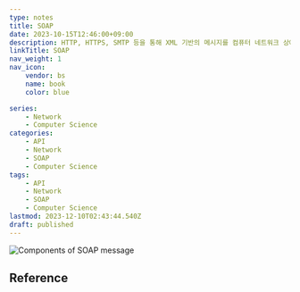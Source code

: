 ```yaml
---
type: notes
title: SOAP
date: 2023-10-15T12:46:00+09:00
description: HTTP, HTTPS, SMTP 등을 통해 XML 기반의 메시지를 컴퓨터 네트워크 상에서 교환하는 프로토콜
linkTitle: SOAP
nav_weight: 1
nav_icon:
    vendor: bs
    name: book
    color: blue

series:
    - Network
    - Computer Science
categories:
    - API
    - Network
    - SOAP
    - Computer Science
tags:
    - API
    - Network
    - SOAP
    - Computer Science
lastmod: 2023-12-10T02:43:44.540Z
draft: published
---
```


![Components of SOAP message](/content/computer-science/the_components_of_a_soap_message-f.png#center "https://www.mindk.com/blog/api-development-explained/")

## Reference
